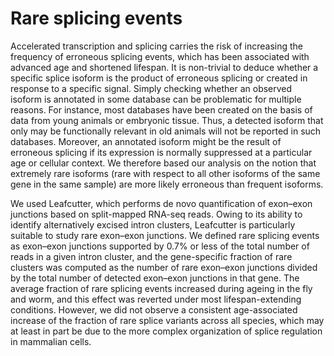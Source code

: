 # Rare splicing events

Accelerated transcription and splicing carries the risk of increasing the frequency of erroneous splicing events, which has been associated with advanced age and shortened lifespan. It is non-trivial to deduce whether a specific splice isoform is the product of erroneous splicing or created in response to a specific signal. Simply checking whether an observed isoform is annotated in some database can be problematic for multiple reasons. For instance, most databases have been created on the basis of data from young animals or embryonic tissue. Thus, a detected isoform that only may be functionally relevant in old animals will not be reported in such databases. Moreover, an annotated isoform might be the result of erroneous splicing if its expression is normally suppressed at a particular age or cellular context. We therefore based our analysis on the notion that extremely rare isoforms (rare with respect to all other isoforms of the same gene in the same sample) are more likely erroneous than frequent isoforms. 

We used Leafcutter, which performs de novo quantification of exon–exon junctions based on split-mapped RNA-seq reads. Owing to its ability to identify alternatively excised intron clusters, Leafcutter is particularly suitable to study rare exon–exon junctions. We defined rare splicing events as exon–exon junctions supported by 0.7% or less of the total number of reads in a given intron cluster, and the gene-specific fraction of rare clusters was computed as the number of rare exon–exon junctions divided by the total number of detected exon–exon junctions in that gene. The average fraction of rare splicing events increased during ageing in the fly and worm, and this effect was reverted under most lifespan-extending conditions. However, we did not observe a consistent age-associated increase of the fraction of rare splice variants across all species, which may at least in part be due to the more complex organization of splice regulation in mammalian cells.
